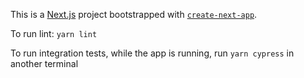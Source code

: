 This is a [Next.js](https://nextjs.org/) project bootstrapped with [`create-next-app`](https://github.com/vercel/next.js/tree/canary/packages/create-next-app).

To run lint: `yarn lint`

To run integration tests, while the app is running, run `yarn cypress` in another terminal
